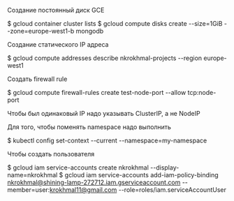 Создание постоянный диск GCE

$ gcloud container cluster lists
$ gcloud compute disks create --size=1GiB --zone=europe-west1-b mongodb

Создание статического IP адреса

$ gcloud compute addresses describe nkrokhmal-projects --region europe-west1

Создать firewall rule

$ gcloud compute firewall-rules create test-node-port --allow tcp:node-port

Чтобы был одинаковый IP надо указывать ClusterIP, а не NodeIP



Для того, чтобы поменять namespace надо выполнить

$ kubectl config set-context --current --namespace=my-namespace

Чтобы создать пользователя

$ gcloud iam service-accounts create nkrokhmal --display-name=nkrokhmal
$ gcloud iam service-accounts add-iam-policy-binding nkrokhmal@shining-lamp-272712.iam.gserviceaccount.com --member=user:krokhmal11@gmail.com --role=roles/iam.serviceAccountUser


